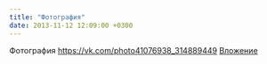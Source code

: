 ```yaml
---
title: "Фотография"
date: 2013-11-12 12:09:00 +0300
---
```


Фотография
<a class="vk-attach" href="https://vk.com/photo41076938_314889449">https://vk.com/photo41076938_314889449</a>
<a class="vk-attach" href="https://vk.com/photo41076938_314889449">Вложение</a>
